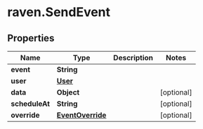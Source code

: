 # raven.SendEvent

## Properties

| Name           | Type                                  | Description | Notes      |
| -------------- | ------------------------------------- | ----------- | ---------- |
| **event**      | **String**                            |             |
| **user**       | [**User**](User.md)                   |             |
| **data**       | **Object**                            |             | [optional] |
| **scheduleAt** | **String**                            |             | [optional] |
| **override**   | [**EventOverride**](EventOverride.md) |             | [optional] |
